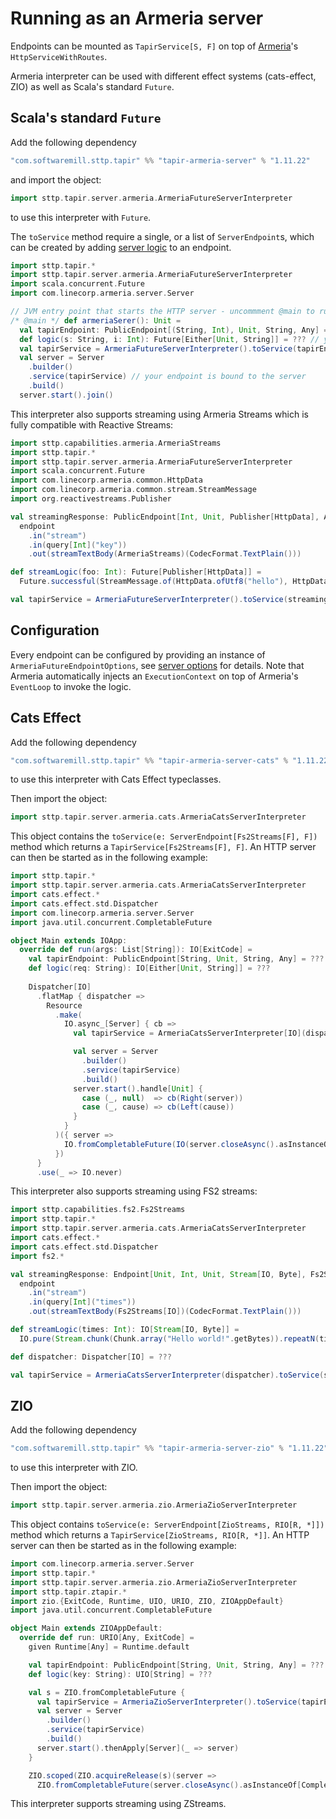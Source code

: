 # Running as an Armeria server

Endpoints can be mounted as `TapirService[S, F]` on top of [Armeria](https://armeria.dev)'s `HttpServiceWithRoutes`.

Armeria interpreter can be used with different effect systems (cats-effect, ZIO) as well as Scala's standard `Future`.

## Scala's standard `Future`

Add the following dependency
```scala
"com.softwaremill.sttp.tapir" %% "tapir-armeria-server" % "1.11.22"
```

and import the object:

```scala
import sttp.tapir.server.armeria.ArmeriaFutureServerInterpreter
```
to use this interpreter with `Future`.

The `toService` method require a single, or a list of `ServerEndpoint`s, which can be created by adding
[server logic](logic.md) to an endpoint.

```scala
import sttp.tapir.*
import sttp.tapir.server.armeria.ArmeriaFutureServerInterpreter
import scala.concurrent.Future
import com.linecorp.armeria.server.Server

// JVM entry point that starts the HTTP server - uncommment @main to run
/* @main */ def armeriaSerer(): Unit =
  val tapirEndpoint: PublicEndpoint[(String, Int), Unit, String, Any] = ??? // your definition here
  def logic(s: String, i: Int): Future[Either[Unit, String]] = ??? // your logic here
  val tapirService = ArmeriaFutureServerInterpreter().toService(tapirEndpoint.serverLogic((logic _).tupled))
  val server = Server
    .builder()
    .service(tapirService) // your endpoint is bound to the server
    .build()
  server.start().join()
```

This interpreter also supports streaming using Armeria Streams which is fully compatible with Reactive Streams:

```scala
import sttp.capabilities.armeria.ArmeriaStreams
import sttp.tapir.*
import sttp.tapir.server.armeria.ArmeriaFutureServerInterpreter
import scala.concurrent.Future
import com.linecorp.armeria.common.HttpData
import com.linecorp.armeria.common.stream.StreamMessage
import org.reactivestreams.Publisher

val streamingResponse: PublicEndpoint[Int, Unit, Publisher[HttpData], ArmeriaStreams] =
  endpoint
    .in("stream")
    .in(query[Int]("key"))
    .out(streamTextBody(ArmeriaStreams)(CodecFormat.TextPlain()))

def streamLogic(foo: Int): Future[Publisher[HttpData]] = 
  Future.successful(StreamMessage.of(HttpData.ofUtf8("hello"), HttpData.ofUtf8("world")))

val tapirService = ArmeriaFutureServerInterpreter().toService(streamingResponse.serverLogicSuccess(streamLogic))
```

## Configuration

Every endpoint can be configured by providing an instance of `ArmeriaFutureEndpointOptions`, see [server options](options.md) for details.
Note that Armeria automatically injects an `ExecutionContext` on top of Armeria's `EventLoop` to invoke the logic.

## Cats Effect

Add the following dependency
```scala
"com.softwaremill.sttp.tapir" %% "tapir-armeria-server-cats" % "1.11.22"
```
to use this interpreter with Cats Effect typeclasses.

Then import the object:
```scala
import sttp.tapir.server.armeria.cats.ArmeriaCatsServerInterpreter
```

This object contains the `toService(e: ServerEndpoint[Fs2Streams[F], F])` method which returns a `TapirService[Fs2Streams[F], F]`.
An HTTP server can then be started as in the following example:

```scala
import sttp.tapir.*
import sttp.tapir.server.armeria.cats.ArmeriaCatsServerInterpreter
import cats.effect.*
import cats.effect.std.Dispatcher
import com.linecorp.armeria.server.Server
import java.util.concurrent.CompletableFuture

object Main extends IOApp:
  override def run(args: List[String]): IO[ExitCode] =
    val tapirEndpoint: PublicEndpoint[String, Unit, String, Any] = ???
    def logic(req: String): IO[Either[Unit, String]] = ???
  
    Dispatcher[IO]
      .flatMap { dispatcher =>
        Resource
          .make(
            IO.async_[Server] { cb =>
              val tapirService = ArmeriaCatsServerInterpreter[IO](dispatcher).toService(tapirEndpoint.serverLogic(logic))

              val server = Server
                .builder()
                .service(tapirService)
                .build()
              server.start().handle[Unit] {
                case (_, null)  => cb(Right(server))
                case (_, cause) => cb(Left(cause))
              }
            }
          )({ server =>
            IO.fromCompletableFuture(IO(server.closeAsync().asInstanceOf[CompletableFuture[Unit]]))
          })
      }
      .use(_ => IO.never)
```

This interpreter also supports streaming using FS2 streams:

```scala
import sttp.capabilities.fs2.Fs2Streams
import sttp.tapir.*
import sttp.tapir.server.armeria.cats.ArmeriaCatsServerInterpreter
import cats.effect.*
import cats.effect.std.Dispatcher
import fs2.*

val streamingResponse: Endpoint[Unit, Int, Unit, Stream[IO, Byte], Fs2Streams[IO]] =
  endpoint
    .in("stream")
    .in(query[Int]("times"))
    .out(streamTextBody(Fs2Streams[IO])(CodecFormat.TextPlain()))

def streamLogic(times: Int): IO[Stream[IO, Byte]] =
  IO.pure(Stream.chunk(Chunk.array("Hello world!".getBytes)).repeatN(times))

def dispatcher: Dispatcher[IO] = ???

val tapirService = ArmeriaCatsServerInterpreter(dispatcher).toService(streamingResponse.serverLogicSuccess(streamLogic))
```

## ZIO

Add the following dependency

```scala
"com.softwaremill.sttp.tapir" %% "tapir-armeria-server-zio" % "1.11.22"
```

to use this interpreter with ZIO.

Then import the object:
```scala
import sttp.tapir.server.armeria.zio.ArmeriaZioServerInterpreter
```

This object contains `toService(e: ServerEndpoint[ZioStreams, RIO[R, *]])` method which returns a `TapirService[ZioStreams, RIO[R, *]]`.
An HTTP server can then be started as in the following example:

```scala
import com.linecorp.armeria.server.Server
import sttp.tapir.*
import sttp.tapir.server.armeria.zio.ArmeriaZioServerInterpreter
import sttp.tapir.ztapir.*
import zio.{ExitCode, Runtime, UIO, URIO, ZIO, ZIOAppDefault}
import java.util.concurrent.CompletableFuture

object Main extends ZIOAppDefault:
  override def run: URIO[Any, ExitCode] = 
    given Runtime[Any] = Runtime.default

    val tapirEndpoint: PublicEndpoint[String, Unit, String, Any] = ???
    def logic(key: String): UIO[String] = ???

    val s = ZIO.fromCompletableFuture {
      val tapirService = ArmeriaZioServerInterpreter().toService(tapirEndpoint.zServerLogic(logic))
      val server = Server
        .builder()
        .service(tapirService)
        .build()
      server.start().thenApply[Server](_ => server)
    }

    ZIO.scoped(ZIO.acquireRelease(s)(server => 
      ZIO.fromCompletableFuture(server.closeAsync().asInstanceOf[CompletableFuture[Unit]]).orDie) *> ZIO.never).exitCode
```

This interpreter supports streaming using ZStreams.
